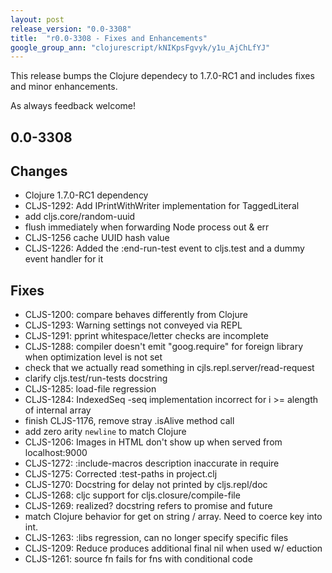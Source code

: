 ```yaml
---
layout: post
release_version: "0.0-3308"
title:  "r0.0-3308 - Fixes and Enhancements"
google_group_ann: "clojurescript/kNIKpsFgvyk/y1u_AjChLfYJ"
---
```


This release bumps the Clojure dependecy to 1.7.0-RC1 and includes fixes and minor
enhancements.

As always feedback welcome!

## 0.0-3308

## Changes
* Clojure 1.7.0-RC1 dependency
* CLJS-1292: Add IPrintWithWriter implementation for TaggedLiteral
* add cljs.core/random-uuid
* flush immediately when forwarding Node process out & err
* CLJS-1256 cache UUID hash value
* CLJS-1226: Added the :end-run-test event to cljs.test and a dummy event handler for it

## Fixes
* CLJS-1200: compare behaves differently from Clojure
* CLJS-1293: Warning settings not conveyed via REPL
* CLJS-1291: pprint whitespace/letter checks are incomplete
* CLJS-1288: compiler doesn't emit "goog.require" for foreign library when optimization level is not set
* check that we actually read something in cjls.repl.server/read-request
* clarify cljs.test/run-tests docstring
* CLJS-1285: load-file regression
* CLJS-1284: IndexedSeq -seq implementation incorrect for i >= alength of internal array
* finish CLJS-1176, remove stray .isAlive method call
* add zero arity `newline` to match Clojure
* CLJS-1206: Images in HTML don't show up when served from localhost:9000
* CLJS-1272: :include-macros description inaccurate in require
* CLJS-1275: Corrected :test-paths in project.clj
* CLJS-1270: Docstring for delay not printed by cljs.repl/doc
* CLJS-1268: cljc support for cljs.closure/compile-file
* CLJS-1269: realized? docstring refers to promise and future
* match Clojure behavior for get on string / array. Need to coerce key into int.
* CLJS-1263: :libs regression, can no longer specify specific files
* CLJS-1209: Reduce produces additional final nil when used w/ eduction
* CLJS-1261: source fn fails for fns with conditional code
